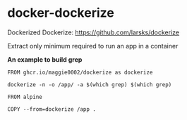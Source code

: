 # docker-dockerize

Dockerized Dockerize: https://github.com/larsks/dockerize

Extract only minimum required to run an app in a container

<b> An example to build grep </b>

```
FROM ghcr.io/maggie0002/dockerize as dockerize

dockerize -n -o /app/ -a $(which grep) $(which grep)

FROM alpine

COPY --from=dockerize /app .
```
